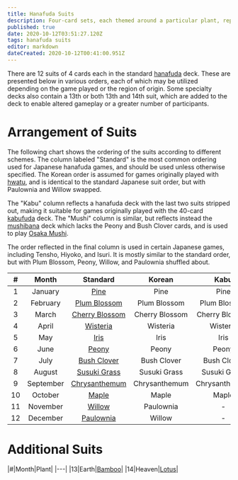 ```yaml
---
title: Hanafuda Suits
description: Four-card sets, each themed around a particular plant, representing a specific month or number
published: true
date: 2020-10-12T03:51:27.120Z
tags: hanafuda suits
editor: markdown
dateCreated: 2020-10-12T00:41:00.951Z
---
```


There are 12 suits of 4 cards each in the standard [hanafuda](/en/hanafuda) deck. These are presented below in various orders, each of which may be utilized depending on the game played or the region of origin. Some specialty decks also contain a 13th or both 13th and 14th suit, which are added to the deck to enable altered gameplay or a greater number of participants.
# Arrangement of Suits
The following chart shows the ordering of the suits according to different schemes. The column labeled "Standard" is the most common ordering used for Japanese hanafuda games, and should be used unless otherwise specified. The Korean order is assumed for games originally played with [hwatu](/en/hanafuda/hwatu), and is identical to the standard Japanese suit order, but with Paulownia and Willow swapped.

The "Kabu" column reflects a hanafuda deck with the last two suits stripped out, making it suitable for games originally played with the 40-card [kabufuda](/en/kabufuda) deck. The "Mushi" column is similar, but reflects instead the [mushibana](/en/hanafuda/patterns/mushibana) deck which lacks the Peony and Bush Clover cards, and is used to play [Osaka Mushi](/en/hanafuda/games/mushi).

The order reflected in the final column is used in certain Japanese games, including Tensho, Hiyoko, and Isuri. It is mostly similar to the standard order, but with Plum Blossom, Peony, Willow, and Paulownia shuffled about.

|#|Month|Standard|Korean|Kabu|Mushi|Alternative|
|:---:|:---:|:---:|:---:|:---:|:---:|:---:|
|1|January|[Pine](/en/hanafuda/suits/pine)|Pine|Pine|Pine|Pine|
|2|February|[Plum Blossom](/en/hanafuda/suits/plum-blossom)|Plum Blossom|Plum Blossom|Plum Blossom|Willow|
|3|March|[Cherry Blossom](/en/hanafuda/suits/cherry-blossom)|Cherry Blossom|Cherry Blossom|Cherry Blossom|Cherry Blossom|
|4|April|[Wisteria](/en/hanafuda/suits/wisteria)|Wisteria|Wisteria|Wisteria|Wisteria|
|5|May|[Iris](/en/hanafuda/suits/iris)|Iris|Iris|Iris|Iris|
|6|June|[Peony](/en/hanafuda/suits/peony)|Peony|Peony|Susuki Grass|Paulownia|
|7|July|[Bush Clover](/en/hanafuda/suits/bush-clover)|Bush Clover|Bush Clover|Chrysanthemum|Bush Clover|
|8|August|[Susuki Grass](/en/hanafuda/suits/susuki-grass)|Susuki Grass|Susuki Grass|Maple|Susuki Grass|
|9|September|[Chrysanthemum](/en/hanafuda/suits/chrysanthemum)|Chrysanthemum|Chrysanthemum|Willow|Chrysanthemum|
|10|October|[Maple](/en/hanafuda/suits/maple)|Maple|Maple|Paulownia|Maple|
|11|November|[Willow](/en/hanafuda/suits/willow)|Paulownia|-|-|Peony|
|12|December|[Paulownia](/en/hanafuda/suits/paulownia)|Willow|-|-|Plum Blossom|

# Additional Suits
|#|Month|Plant|
|---|
|13|Earth|[Bamboo](/en/hanafuda/suits/bamboo)|
|14|Heaven|[Lotus](/en/hanafuda/suits/lotus)|

